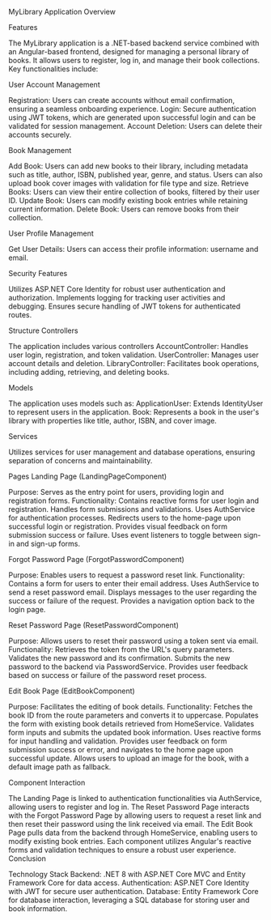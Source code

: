 MyLibrary Application Overview

Features

The MyLibrary application is a .NET-based backend service combined with an Angular-based frontend, designed for managing a personal library of books. It allows users to register, log in, and manage their book collections. Key functionalities include:

User Account Management

Registration: Users can create accounts without email confirmation, ensuring a seamless onboarding experience. Login: Secure authentication using JWT tokens, which are generated upon successful login and can be validated for session management. Account Deletion: Users can delete their accounts securely.

Book Management

Add Book: Users can add new books to their library, including metadata such as title, author, ISBN, published year, genre, and status. Users can also upload book cover images with validation for file type and size. Retrieve Books: Users can view their entire collection of books, filtered by their user ID. Update Book: Users can modify existing book entries while retaining current information. Delete Book: Users can remove books from their collection.

User Profile Management

Get User Details: Users can access their profile information: username and email.

Security Features

Utilizes ASP.NET Core Identity for robust user authentication and authorization. Implements logging for tracking user activities and debugging. Ensures secure handling of JWT tokens for authenticated routes.

Structure Controllers 

The application includes various controllers
AccountController: Handles user login, registration, and token validation. 
UserController: Manages user account details and deletion. 
LibraryController: Facilitates book operations, including adding, retrieving, and deleting books.

Models 

The application uses models such as:
ApplicationUser: Extends IdentityUser to represent users in the application. 
Book: Represents a book in the user's library with properties like title, author, ISBN, and cover image.

Services

Utilizes services for user management and database operations, ensuring separation of concerns and maintainability.

Pages Landing Page (LandingPageComponent)

Purpose: Serves as the entry point for users, providing login and registration forms. Functionality: Contains reactive forms for user login and registration. Handles form submissions and validations. Uses AuthService for authentication processes. Redirects users to the home-page upon successful login or registration. Provides visual feedback on form submission success or failure. Uses event listeners to toggle between sign-in and sign-up forms.

Forgot Password Page (ForgotPasswordComponent)

Purpose: Enables users to request a password reset link. Functionality: Contains a form for users to enter their email address. Uses AuthService to send a reset password email. Displays messages to the user regarding the success or failure of the request. Provides a navigation option back to the login page.

Reset Password Page (ResetPasswordComponent)

Purpose: Allows users to reset their password using a token sent via email. Functionality: Retrieves the token from the URL's query parameters. Validates the new password and its confirmation. Submits the new password to the backend via PasswordService. Provides user feedback based on success or failure of the password reset process.

Edit Book Page (EditBookComponent)

Purpose: Facilitates the editing of book details. Functionality: Fetches the book ID from the route parameters and converts it to uppercase. Populates the form with existing book details retrieved from HomeService. Validates form inputs and submits the updated book information. Uses reactive forms for input handling and validation. Provides user feedback on form submission success or error, and navigates to the home page upon successful update. Allows users to upload an image for the book, with a default image path as fallback.

Component Interaction

The Landing Page is linked to authentication functionalities via AuthService, allowing users to register and log in. The Reset Password Page interacts with the Forgot Password Page by allowing users to request a reset link and then reset their password using the link received via email. The Edit Book Page pulls data from the backend through HomeService, enabling users to modify existing book entries. Each component utilizes Angular's reactive forms and validation techniques to ensure a robust user experience. Conclusion

Technology Stack Backend: .NET 8 with ASP.NET Core MVC and Entity Framework Core for data access. 
Authentication: ASP.NET Core Identity with JWT for secure user authentication. 
Database: Entity Framework Core for database interaction, leveraging a SQL database for storing user and book information.